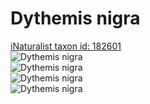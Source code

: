 
Dythemis nigra
==============
  
[iNaturalist taxon id: 182601](https://www.inaturalist.org/taxa/182601)  
![Dythemis nigra](https://inaturalist-open-data.s3.amazonaws.com/photos/241523478/medium.jpeg)  
![Dythemis nigra](https://inaturalist-open-data.s3.amazonaws.com/photos/240657687/medium.jpg)  
![Dythemis nigra](https://inaturalist-open-data.s3.amazonaws.com/photos/241523478/medium.jpeg)  
![Dythemis nigra](https://inaturalist-open-data.s3.amazonaws.com/photos/240657687/medium.jpg)